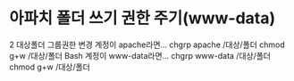 # 아파치 폴더 쓰기 권한 주기(www-data)

2 대상폴더 그룹권한 변경
계정이 apache라면...
chgrp apache /대상/폴더
chmod g+w /대상/폴더
Bash
계정이 www-data라면...
chgrp www-data /대상/폴더
chmod g+w /대상/폴더